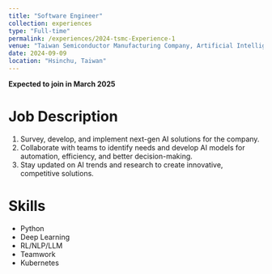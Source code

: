 ```yaml
---
title: "Software Engineer"
collection: experiences
type: "Full-time"
permalink: /experiences/2024-tsmc-Experience-1
venue: "Taiwan Semiconductor Manufacturing Company, Artificial Intelligence Application and Platform Department"
date: 2024-09-09
location: "Hsinchu, Taiwan"
---
```


**Expected to join in March 2025**

Job Description
======

1. Survey, develop, and implement next-gen AI solutions for the company.
2. Collaborate with teams to identify needs and develop AI models for automation, efficiency, and better decision-making.
3. Stay updated on AI trends and research to create innovative, competitive solutions.

Skills
======

* Python
* Deep Learning
* RL/NLP/LLM
* Teamwork
* Kubernetes
